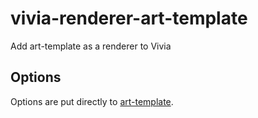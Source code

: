 # vivia-renderer-art-template
Add art-template as a renderer to Vivia

## Options
Options are put directly to [art-template](http://aui.github.io/art-template/docs/options.html).

